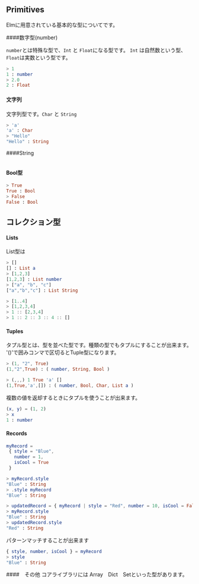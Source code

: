 ## Primitives

Elmに用意されている基本的な型についてです。

####数字型(number)

`number`とは特殊な型で、`Int` と `Float`になる型です。
`Int` は自然数という型、 `Float`は実数という型です。 

```elm
> 1
1 : number
> 2.0
2 : Float
```

#### 文字列

文字列型です。`Char` と `String`

```elm
> 'a'
'a' : Char
> "Hello"
"Hello" : String
```

####String

```elm

```


#### Bool型
```elm
> True
True : Bool
> False
False : Bool
```


## コレクション型

#### Lists

List型は

```elm
> []
[] : List a
> [1,2,3]
[1,2,3] : List number
> ["a", "b", "c"]
["a","b","c"] : List String
```


```elm
> [1..4]
> [1,2,3,4]
> 1 :: [2,3,4]
> 1 :: 2 :: 3 :: 4 :: []
```

#### Tuples
タプル型とは、型を並べた型です。種類の型でもタプルにすることが出来ます。
'()'で囲みコンマで区切るとTuple型になります。

```elm
> (1, "2", True)
(1,"2",True) : ( number, String, Bool )
```


```elm
> (,,,) 1 True 'a' []
(1,True,'a',[]) : ( number, Bool, Char, List a )
```

複数の値を返却するときにタプルを使うことが出来ます。

```elm
(x, y) = (1, 2)
> x
1 : number
```

#### Records


```elm
myRecord =
 { style = "Blue",
   number = 1,
   isCool = True
 }
```


```elm
> myRecord.style
"Blue" : String
> .style myRecord
"Blue" : String
```


```elm
> updatedRecord = { myRecord | style = "Red", number = 10, isCool = False }
> myRecord.style
"Blue" : String
> updatedRecord.style
"Red" : String
```

パターンマッチすることが出来ます

```elm
{ style, number, isCool } = myRecord
> style
"Blue" : String
```

####　その他
コアライブラリには
Array　Dict　Setといった型があります。

